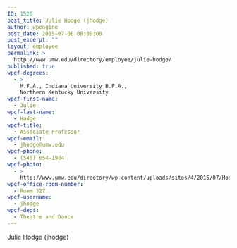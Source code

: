 ```yaml
---
ID: 1526
post_title: Julie Hodge (jhodge)
author: wpengine
post_date: 2015-07-06 08:00:00
post_excerpt: ""
layout: employee
permalink: >
  http://www.umw.edu/directory/employee/julie-hodge/
published: true
wpcf-degrees:
  - >
    M.F.A., Indiana University B.F.A.,
    Northern Kentucky University
wpcf-first-name:
  - Julie
wpcf-last-name:
  - Hodge
wpcf-title:
  - Associate Professor
wpcf-email:
  - jhodge@umw.edu
wpcf-phone:
  - (540) 654-1984
wpcf-photo:
  - >
    http://www.umw.edu/directory/wp-content/uploads/sites/4/2015/07/Hodge-Julie04.jpg
wpcf-office-room-number:
  - Room 327
wpcf-username:
  - jhodge
wpcf-dept:
  - Theatre and Dance
---
```

Julie Hodge (jhodge)